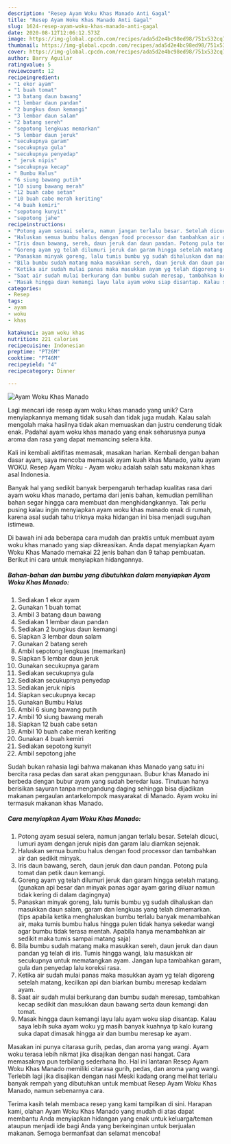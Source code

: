 ```yaml
---
description: "Resep Ayam Woku Khas Manado Anti Gagal"
title: "Resep Ayam Woku Khas Manado Anti Gagal"
slug: 1624-resep-ayam-woku-khas-manado-anti-gagal
date: 2020-08-12T12:06:12.573Z
image: https://img-global.cpcdn.com/recipes/ada5d2e4bc98ed98/751x532cq70/ayam-woku-khas-manado-foto-resep-utama.jpg
thumbnail: https://img-global.cpcdn.com/recipes/ada5d2e4bc98ed98/751x532cq70/ayam-woku-khas-manado-foto-resep-utama.jpg
cover: https://img-global.cpcdn.com/recipes/ada5d2e4bc98ed98/751x532cq70/ayam-woku-khas-manado-foto-resep-utama.jpg
author: Barry Aguilar
ratingvalue: 5
reviewcount: 12
recipeingredient:
- "1 ekor ayam"
- "1 buah tomat"
- "3 batang daun bawang"
- "1 lembar daun pandan"
- "2 bungkus daun kemangi"
- "3 lembar daun salam"
- "2 batang sereh"
- "sepotong lengkuas memarkan"
- "5 lembar daun jeruk"
- "secukupnya garam"
- "secukupnya gula"
- "secukupnya penyedap"
- " jeruk nipis"
- "secukupnya kecap"
- " Bumbu Halus"
- "6 siung bawang putih"
- "10 siung bawang merah"
- "12 buah cabe setan"
- "10 buah cabe merah keriting"
- "4 buah kemiri"
- "sepotong kunyit"
- "sepotong jahe"
recipeinstructions:
- "Potong ayam sesuai selera, namun jangan terlalu besar. Setelah dicuci, lumuri ayam dengan jeruk nipis dan garam lalu diamkan sejenak."
- "Haluskan semua bumbu halus dengan food processor dan tambahkan air dan sedikit minyak."
- "Iris daun bawang, sereh, daun jeruk dan daun pandan. Potong pula tomat dan petik daun kemangi."
- "Goreng ayam yg telah dilumuri jeruk dan garam hingga setelah matang. (gunakan api besar dan minyak panas agar ayam garing diluar namun tidak kering di dalam dagingnya)"
- "Panaskan minyak goreng, lalu tumis bumbu yg sudah dihaluskan dan masukkan daun salam, garam dan lengkuas yang telah dimemarkan. (tips apabila ketika menghaluskan bumbu terlalu banyak menambahkan air, maka tumis bumbu halus hingga pulen tidak hanya sekedar wangi agar bumbu tidak terasa mentah. Apabila hanya menambahkan air sedikit maka tumis sampai matang saja)"
- "Bila bumbu sudah matang maka masukkan sereh, daun jeruk dan daun pandan yg telah di iris. Tumis hingga wangi, lalu masukkan air secukupnya untuk mematangkan ayam. Jangan lupa tambahkan garam, gula dan penyedap lalu koreksi rasa."
- "Ketika air sudah mulai panas maka masukkan ayam yg telah digoreng setelah matang, kecilkan api dan biarkan bumbu meresap kedalam ayam."
- "Saat air sudah mulai berkurang dan bumbu sudah meresap, tambahkan kecap sedikit dan masukkan daun bawang serta daun kemangi dan tomat."
- "Masak hingga daun kemangi layu lalu ayam woku siap disantap. Kalau saya lebih suka ayam woku yg masih banyak kuahnya tp kalo kurang suka dapat dimasak hingga air dan bumbu meresap ke ayam."
categories:
- Resep
tags:
- ayam
- woku
- khas

katakunci: ayam woku khas 
nutrition: 221 calories
recipecuisine: Indonesian
preptime: "PT26M"
cooktime: "PT46M"
recipeyield: "4"
recipecategory: Dinner

---
```



![Ayam Woku Khas Manado](https://img-global.cpcdn.com/recipes/ada5d2e4bc98ed98/751x532cq70/ayam-woku-khas-manado-foto-resep-utama.jpg)

Lagi mencari ide resep ayam woku khas manado yang unik? Cara menyiapkannya memang tidak susah dan tidak juga mudah. Kalau salah mengolah maka hasilnya tidak akan memuaskan dan justru cenderung tidak enak. Padahal ayam woku khas manado yang enak seharusnya punya aroma dan rasa yang dapat memancing selera kita.

Kali ini kembali aktifitas memasak, masakan harian. Kembali dengan bahan dasar ayam, saya mencoba memasak ayam kuah khas Manado, yaitu ayam WOKU. Resep Ayam Woku - Ayam woku adalah salah satu makanan khas asal Indonesia.

Banyak hal yang sedikit banyak berpengaruh terhadap kualitas rasa dari ayam woku khas manado, pertama dari jenis bahan, kemudian pemilihan bahan segar hingga cara membuat dan menghidangkannya. Tak perlu pusing kalau ingin menyiapkan ayam woku khas manado enak di rumah, karena asal sudah tahu triknya maka hidangan ini bisa menjadi suguhan istimewa.


Di bawah ini ada beberapa cara mudah dan praktis untuk membuat ayam woku khas manado yang siap dikreasikan. Anda dapat menyiapkan Ayam Woku Khas Manado memakai 22 jenis bahan dan 9 tahap pembuatan. Berikut ini cara untuk menyiapkan hidangannya.

<!--inarticleads1-->

##### Bahan-bahan dan bumbu yang dibutuhkan dalam menyiapkan Ayam Woku Khas Manado:

1. Sediakan 1 ekor ayam
1. Gunakan 1 buah tomat
1. Ambil 3 batang daun bawang
1. Sediakan 1 lembar daun pandan
1. Sediakan 2 bungkus daun kemangi
1. Siapkan 3 lembar daun salam
1. Gunakan 2 batang sereh
1. Ambil sepotong lengkuas (memarkan)
1. Siapkan 5 lembar daun jeruk
1. Gunakan secukupnya garam
1. Sediakan secukupnya gula
1. Sediakan secukupnya penyedap
1. Sediakan  jeruk nipis
1. Siapkan secukupnya kecap
1. Gunakan  Bumbu Halus
1. Ambil 6 siung bawang putih
1. Ambil 10 siung bawang merah
1. Siapkan 12 buah cabe setan
1. Ambil 10 buah cabe merah keriting
1. Gunakan 4 buah kemiri
1. Sediakan sepotong kunyit
1. Ambil sepotong jahe


Sudah bukan rahasia lagi bahwa makanan khas Manado yang satu ini bercita rasa pedas dan sarat akan penggunaan. Bubur khas Manado ini berbeda dengan bubur ayam yang sudah beredar luas. Tinutuan hanya berisikan sayuran tanpa mengandung daging sehingga bisa dijadikan makanan pergaulan antarkelompok masyarakat di Manado. Ayam woku ini termasuk makanan khas Manado. 

<!--inarticleads2-->

##### Cara menyiapkan Ayam Woku Khas Manado:

1. Potong ayam sesuai selera, namun jangan terlalu besar. Setelah dicuci, lumuri ayam dengan jeruk nipis dan garam lalu diamkan sejenak.
1. Haluskan semua bumbu halus dengan food processor dan tambahkan air dan sedikit minyak.
1. Iris daun bawang, sereh, daun jeruk dan daun pandan. Potong pula tomat dan petik daun kemangi.
1. Goreng ayam yg telah dilumuri jeruk dan garam hingga setelah matang. (gunakan api besar dan minyak panas agar ayam garing diluar namun tidak kering di dalam dagingnya)
1. Panaskan minyak goreng, lalu tumis bumbu yg sudah dihaluskan dan masukkan daun salam, garam dan lengkuas yang telah dimemarkan. (tips apabila ketika menghaluskan bumbu terlalu banyak menambahkan air, maka tumis bumbu halus hingga pulen tidak hanya sekedar wangi agar bumbu tidak terasa mentah. Apabila hanya menambahkan air sedikit maka tumis sampai matang saja)
1. Bila bumbu sudah matang maka masukkan sereh, daun jeruk dan daun pandan yg telah di iris. Tumis hingga wangi, lalu masukkan air secukupnya untuk mematangkan ayam. Jangan lupa tambahkan garam, gula dan penyedap lalu koreksi rasa.
1. Ketika air sudah mulai panas maka masukkan ayam yg telah digoreng setelah matang, kecilkan api dan biarkan bumbu meresap kedalam ayam.
1. Saat air sudah mulai berkurang dan bumbu sudah meresap, tambahkan kecap sedikit dan masukkan daun bawang serta daun kemangi dan tomat.
1. Masak hingga daun kemangi layu lalu ayam woku siap disantap. Kalau saya lebih suka ayam woku yg masih banyak kuahnya tp kalo kurang suka dapat dimasak hingga air dan bumbu meresap ke ayam.


Masakan ini punya citarasa gurih, pedas, dan aroma yang wangi. Ayam woku terasa lebih nikmat jika disajikan dengan nasi hangat. Cara memasaknya pun terbilang sederhana lho. Hal ini lantaran Resep Ayam Woku Khas Manado memiliki citarasa gurih, pedas, dan aroma yang wangi. Terlebih lagi jika disajikan dengan nasi Meski kadang orang melihat terlalu banyak rempah yang dibutuhkan untuk membuat Resep Ayam Woku Khas Manado, namun sebenarnya cara. 

Terima kasih telah membaca resep yang kami tampilkan di sini. Harapan kami, olahan Ayam Woku Khas Manado yang mudah di atas dapat membantu Anda menyiapkan hidangan yang enak untuk keluarga/teman ataupun menjadi ide bagi Anda yang berkeinginan untuk berjualan makanan. Semoga bermanfaat dan selamat mencoba!
